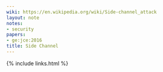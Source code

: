 ```yaml
---
wiki: https://en.wikipedia.org/wiki/Side-channel_attack
layout: note
notes:
- security
papers:
- ge:jce:2016
title: Side Channel
---
```

{% include links.html %}
